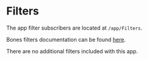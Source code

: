 # Filters

The app filter subscribers are located at `/app/Filters`.

Bones filters documentation can be found [here](https://github.com/bayfrontmedia/bones/blob/master/docs/services/filters.md).

There are no additional filters included with this app.